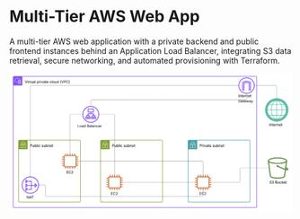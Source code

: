 # Multi-Tier AWS Web App

A multi-tier AWS web application with a private backend and public frontend instances behind an Application Load Balancer, integrating S3 data retrieval, secure networking, and automated provisioning with Terraform.

![Diagram](diagram.png)
